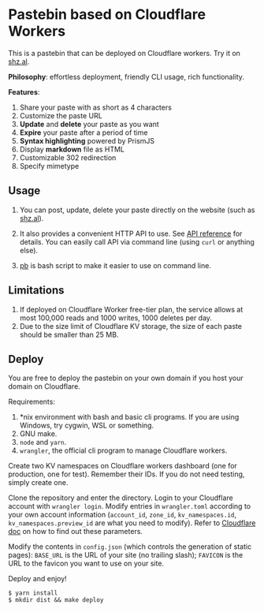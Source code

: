 # Pastebin based on Cloudflare Workers

This is a pastebin that can be deployed on Cloudflare workers. Try it on [shz.al](https://shz.al). 

**Philosophy**: effortless deployment, friendly CLI usage, rich functionality. 

**Features**:

1. Share your paste with as short as 4 characters
2. Customize the paste URL
4. **Update** and **delete** your paste as you want
5. **Expire** your paste after a period of time
6. **Syntax highlighting** powered by PrismJS
7. Display **markdown** file as HTML
8. Customizable 302 redirection
9. Specify mimetype

## Usage

1. You can post, update, delete your paste directly on the website (such as [shz.al](https://shz.al)). 

2. It also provides a convenient HTTP API to use. See [API reference](doc/api.md) for details. You can easily call API via command line (using `curl` or anything else). 

3. [pb](/scripts) is bash script to make it easier to use on command line. 

## Limitations

1. If deployed on Cloudflare Worker free-tier plan, the service allows at most 100,000 reads and 1000 writes, 1000 deletes per day. 
2. Due to the size limit of Cloudflare KV storage, the size of each paste should be smaller than 25 MB. 

## Deploy

You are free to deploy the pastebin on your own domain if you host your domain on Cloudflare. 

Requirements:
1. \*nix environment with bash and basic cli programs. If you are using Windows, try cygwin, WSL or something. 
2. GNU make. 
3. `node` and `yarn`. 
4. `wrangler`, the official cli program to manage Cloudflare workers.

Create two KV namespaces on Cloudflare workers dashboard (one for production, one for test). Remember their IDs. If you do not need testing, simply create one.

Clone the repository and enter the directory. Login to your Cloudflare account with `wrangler login`. Modify entries in `wrangler.toml` according to your own account information (`account_id`, `zone_id`, `kv_namespaces.id`, `kv_namespaces.preview_id` are what you need to modify). Refer to [Cloudflare doc](https://developers.cloudflare.com/workers/cli-wrangler/configuration) on how to find out these parameters.

Modify the contents in `config.json` (which controls the generation of static pages): `BASE_URL` is the URL of your site (no trailing slash); `FAVICON` is the URL to the favicon you want to use on your site. 

Deploy and enjoy!

```shell
$ yarn install
$ mkdir dist && make deploy
```
